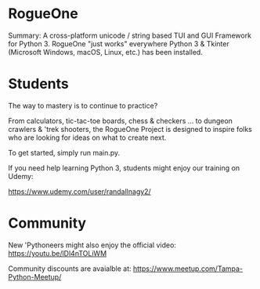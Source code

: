 # RogueOne
Summary: A cross-platform unicode / string based TUI and GUI Framework for Python 3. RogueOne "just works" everywhere Python 3 & Tkinter (Microsoft Windows, macOS, Linux, etc.) has been installed.

# Students
The way to mastery is to continue to practice?

From calculators, tic-tac-toe boards, chess & checkers ... to dungeon crawlers & 'trek shooters, the RogueOne Project is designed to inspire folks who are looking for ideas on what to create next.

To get started, simply run main.py. 

If you need help learning Python 3, students might enjoy our training on Udemy:

https://www.udemy.com/user/randallnagy2/


# Community
New 'Pythoneers might also enjoy the official video: https://youtu.be/lDl4nTOLiWM

Community discounts are avaialble at: https://www.meetup.com/Tampa-Python-Meetup/
